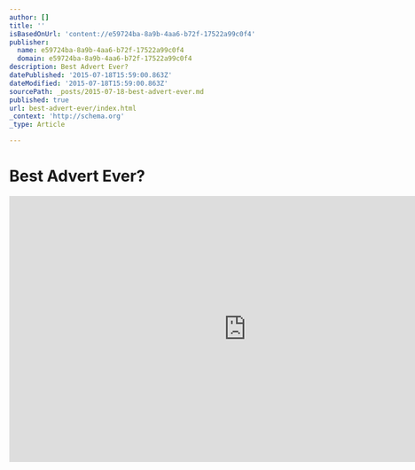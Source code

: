 ```yaml
---
author: []
title: ''
isBasedOnUrl: 'content://e59724ba-8a9b-4aa6-b72f-17522a99c0f4'
publisher:
  name: e59724ba-8a9b-4aa6-b72f-17522a99c0f4
  domain: e59724ba-8a9b-4aa6-b72f-17522a99c0f4
description: Best Advert Ever?
datePublished: '2015-07-18T15:59:00.863Z'
dateModified: '2015-07-18T15:59:00.863Z'
sourcePath: _posts/2015-07-18-best-advert-ever.md
published: true
url: best-advert-ever/index.html
_context: 'http://schema.org'
_type: Article

---
```

# Best Advert Ever?

<iframe src="https://cdn.embedly.com/widgets/media.html?src=https%3A%2F%2Fwww.youtube.com%2Fembed%2F3lV5rII_Dg8%3Ffeature%3Doembed&amp;url=https%3A%2F%2Fwww.youtube.com%2Fwatch%3Fv%3D3lV5rII_Dg8&amp;image=https%3A%2F%2Fi.ytimg.com%2Fvi%2F3lV5rII_Dg8%2Fhqdefault.jpg&amp;key=b7d04c9b404c499eba89ee7072e1c4f7&amp;type=text%2Fhtml&amp;schema=youtube" width="854" height="480" scrolling="no" frameborder="0" allowfullscreen="allowfullscreen" style=""></iframe>